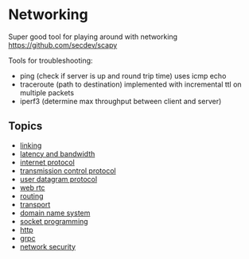 # Networking

Super good tool for playing around with networking https://github.com/secdev/scapy

Tools for troubleshooting:

- ping (check if server is up and round trip time) uses icmp echo
- traceroute (path to destination) implemented with incremental ttl on multiple
  packets
- iperf3 (determine max throughput between client and server)

## Topics

- [linking](./linking.md)
- [latency and bandwidth](./latency.md)
- [internet protocol](./ip.md)
- [transmission control protocol](./tcp.md)
- [user datagram protocol](./udp.md)
- [web rtc](./web-rtc.md)
- [routing](./routing.md)
- [transport](./transport.md)
- [domain name system](./dns.md)
- [socket programming](./socket.md)
- [http](./http.md)
- [grpc](./grpc.md)
- [network security](./security.md)
